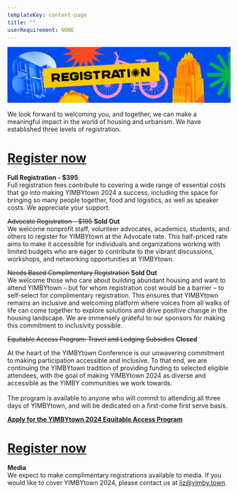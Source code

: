 ```yaml
---
templateKey: content-page
title: ""
userRequirement: NONE
---
```

![Registration](yimbytown-header_registration-1-.jpg)

We look forward to welcoming you, and together, we can make a meaningful impact in the world of housing and urbanism. We have established three levels of registration.

# [Register now](https://yimby.town/#registration=1)

**Full Registration - $395**\
Full registration fees contribute to covering a wide range of essential costs that go into making YIMBYtown 2024 a success, including the space for bringing so many people together, food and logistics, as well as speaker costs. We appreciate your support.

~~Advocate Registration - $195~~ **Sold Out**\
We welcome nonprofit staff, volunteer advocates, academics, students, and others to register for YIMBYtown at the Advocate rate. This half-priced rate aims to make it accessible for individuals and organizations working with limited budgets who are eager to contribute to the vibrant discussions, workshops, and networking opportunities at YIMBYtown.

~~Needs Based Complimentary Registration~~ **Sold Out** \
We welcome those who care about building abundant housing and want to attend YIMBYtown – but for whom registration cost would be a barrier – to self-select for complimentary registration. This ensures that YIMBYtown remains an inclusive and welcoming platform where voices from all walks of life can come together to explore solutions and drive positive change in the housing landscape. We are immensely grateful to our sponsors for making this commitment to inclusivity possible.


~~Equitable Access Program: Travel and Lodging Subsidies~~ **Closed**

At the heart of the YIMBYtown Conference is our unwavering commitment to making participation accessible and inclusive. To that end, we are continuing the YIMBYtown tradition of providing funding to selected eligible attendees, with the goal of making YIMBYtown 2024 as diverse and accessible as the YIMBY communities we work towards. \
\
The program is available to anyone who will commit to attending all three days of YIMBYtown, and will be dedicated on a first-come first serve basis.

**[Apply for the YIMBYtown 2024 Equitable Access Program](https://forms.gle/b459SRZ4b35Q7xx26)**

# [Register now](https://yimby.town/#registration=1)

**Media**\
We expect to make complimentary registrations available to media. If you would like to cover YIMBYtown 2024, please contact us at liz@yimby.town.